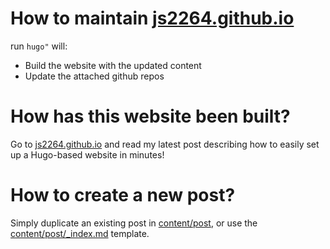 # How to maintain [js2264.github.io](js2264.github.io)
run `hugo"` will: 
- Build the website with the updated content
- Update the attached github repos

# How has this website been built? 
Go to [js2264.github.io](js2264.github.io) and read my latest post describing how to easily set up a Hugo-based website in minutes!

# How to create a new post? 
Simply duplicate an existing post in [content/post](content/post), or use the [content/post/_index.md](content/post/_index.md) template.
